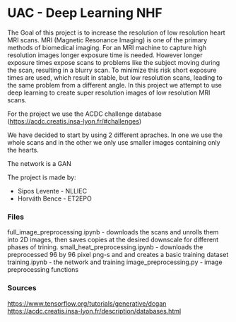 # UAC - Deep Learning NHF

The Goal of this project is to increase the resolution of low resolution heart MRI scans. MRI (Magnetic Resonance Imaging) is one of the primary methods of biomedical imaging. For an MRI machine to capture high resolution images longer exposure time is needed. However longer exposure times expose scans to problems like the subject moving during the scan, resulting in a blurry scan. To minimize this risk short exposure times are used, which result in stable, but low resolution scans, leading to the same problem from a different angle. In this project we attempt to use deep learning to create super resolution images of low resolution MRI scans.

For the project we use the ACDC challenge database (https://acdc.creatis.insa-lyon.fr/#challenges)

We have decided to start by using 2 different apraches. In one we use the whole scans and in the other we only use smaller images containing only the hearts.

The network is a GAN

The project is made by:
- Sipos Levente - NLLIEC
- Horváth Bence - ET2EPO

### Files

full_image_preprocessing.ipynb - downloads the scans and unrolls them into 2D images, then saves copies at the desired downscale for different phases of trining.
small_heat_preprocessing.ipynb - downloads the preprocessed 96 by 96 pixel png-s and and creates a basic training dataset
training.ipynb - the network and training
image_preprocessing.py - image preprocessing functions

### Sources
https://www.tensorflow.org/tutorials/generative/dcgan
https://acdc.creatis.insa-lyon.fr/description/databases.html
